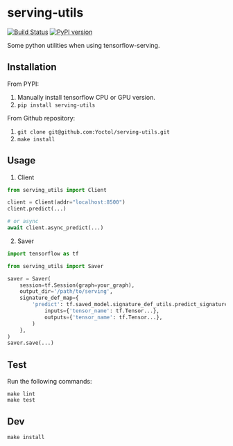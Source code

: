 # serving-utils

[![Build Status](https://travis-ci.org/Yoctol/serving-utils.svg?branch=master)](https://travis-ci.org/Yoctol/serving-utils) [![PyPI version](https://badge.fury.io/py/serving-utils.svg)](https://badge.fury.io/py/serving-utils)

Some python utilities when using tensorflow-serving.

## Installation

From PYPI:
1. Manually install tensorflow CPU or GPU version.
2. `pip install serving-utils`

From Github repository:
1. `git clone git@github.com:Yoctol/serving-utils.git`
2. `make install`


## Usage

1. Client
```python
from serving_utils import Client

client = Client(addr="localhost:8500")
client.predict(...)

# or async
await client.async_predict(...)
```

2. Saver
```python
import tensorflow as tf

from serving_utils import Saver

saver = Saver(
    session=tf.Session(graph=your_graph),
    output_dir='/path/to/serving',
    signature_def_map={
        'predict': tf.saved_model.signature_def_utils.predict_signature_def(
            inputs={'tensor_name': tf.Tensor...},
            outputs={'tensor_name': tf.Tensor...},
        )
    },
)
saver.save(...)
```


## Test

Run the following commands:
```
make lint
make test
```

## Dev

```
make install
```
